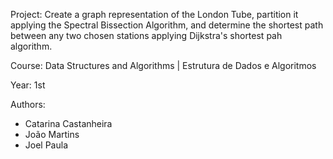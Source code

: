 Project: Create a graph representation of the London Tube, partition it applying the Spectral Bissection Algorithm, and determine the shortest path between any two chosen stations applying Dijkstra's shortest pah algorithm. 

Course: Data Structures and Algorithms | Estrutura de Dados e Algoritmos

Year: 1st

Authors:
 - Catarina Castanheira
 - João Martins
 - Joel Paula
